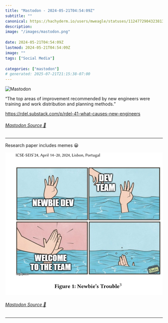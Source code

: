 ```yaml
---
title: "Mastodon - 2024-05-21T04:54:09Z"
subtitle: ""
canonical: https://hachyderm.io/users/mweagle/statuses/112477290432381327
description:
image: "/images/mastodon.png"

date: 2024-05-21T04:54:09Z
lastmod: 2024-05-21T04:54:09Z
image: ""
tags: ["Social Media"]

categories: ["mastodon"]
# generated: 2025-07-21T21:15:38-07:00
---
```

![Mastodon](/images/mastodon.png)

<p>“The top areas of improvement recommended by new engineers were training and work distribution and planning methods.”</p><p><a href="https://rdel.substack.com/p/rdel-41-what-causes-new-engineers" target="_blank" rel="nofollow noopener noreferrer" translate="no"><span class="invisible">https://</span><span class="ellipsis">rdel.substack.com/p/rdel-41-wh</span><span class="invisible">at-causes-new-engineers</span></a></p>


###### [Mastodon Source 🐘](https://hachyderm.io/@mweagle/112477290432381327)

___

<p>Research paper includes memes 😀</p>

![](d2cb87f948f57036.jpeg)

###### [Mastodon Source 🐘](https://hachyderm.io/@mweagle/112477302323676154)

___
